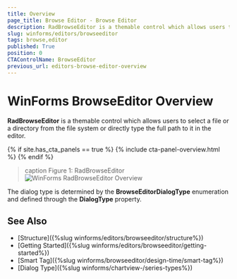 ```yaml
---
title: Overview
page_title: Browse Editor - Browse Editor
description: RadBrowseEditor is a themable control which allows users to select a file or a directory from the file system or directly to type the full path in the editor.
slug: winforms/editors/browseeditor
tags: browse,editor
published: True
position: 0
CTAControlName: BrowseEditor
previous_url: editors-browse-editor-overview
---
```


# WinForms BrowseEditor Overview

__RadBrowseEditor__ is a themable control which allows users to select a file or a directory from the file system or directly type the full path to it in the editor.

{% if site.has_cta_panels == true %}
{% include cta-panel-overview.html %}
{% endif %}

>caption Figure 1: RadBrowseEditor
![WinForms RadBrowseEditor Overview](images/editors-browse-editor-overview001.png)

The dialog type is determined by the __BrowseEditorDialogType__ enumeration and defined through the __DialogType__ property.

## See Also

* [Structure]({%slug winforms/editors/browseeditor/structure%})
* [Getting Started]({%slug winforms/editors/browseeditor/getting-started%})
* [Smart Tag]({%slug winforms/browseeditor/design-time/smart-tag%})
* [Dialog Type]({%slug winforms/chartview-/series-types%})
